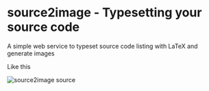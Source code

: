 # source2image - Typesetting your source code

A simple web service to typeset source code listing with LaTeX and generate images

Like this

![source2image source](github.com/mumrah/source2image/example.png)
